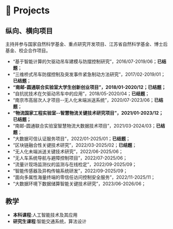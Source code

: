 # 🏢 Projects
##     纵向、横向项目
主持并参与国家自然科学基金、重点研究开发项目、江苏省自然科学基金、博士后基金、校企合作项目。
- “基于智能计算的欠驱动吊车建模与防摆控制研究”，2016/07-2019/06；**已结题**；
- “三维桥式吊车防摆控制及突发事件紧急制动方法研究”，2017/02-2019/01；**已结题**；
- **“南邮-圆通联合实验室大学生创新创业项目”，2018/01-2020/12；已结题；**
- “自抗扰技术在欠驱动吊车中的应用”，2018/05-2020/04；**已结题**；
- “南京市高层次人才项目--无人化末端派送系统”，2020/07-2023/06；**已结题**； 
- **“物流国家工程实验室--智慧物流关键技术研究项目”，2021/01-2023/12；已结题；**
- “南邮-圆通联合实验室智慧物流大数据技术项目”，2021/03-2024/03；**已结题**；
- “大数据可信认证服务项目”，2022/01-2025/01；**已结题**；
- “区块链融合性关键技术研究”，2022/03-2025/02；**已结题**；
- “无人化未端派送关键技术研究”，2022/06-2025/06；
- “无人车系统导航与避障控制项目”，2022/07-2025/06；
- “流量计现场监测仪的监测与在线检定”，2022/09-2025/09；
- “智能传感器及异构传输系统研发”，2022/09-2025/09；
- “面向多属性海量终端的零信任访问控制安全服务”，2022/11-2025/11；
- “大数据环境下数据储算智能关键技术研究”，2023/06-2026/06；


##     教学
- **本科课程**:人工智能技术及其应用
- **研究生课程**:智能交通系统，算法设计